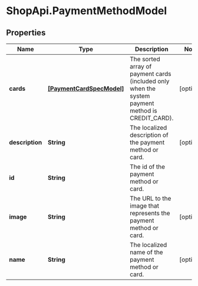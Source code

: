 # ShopApi.PaymentMethodModel

## Properties
Name | Type | Description | Notes
------------ | ------------- | ------------- | -------------
**cards** | [**[PaymentCardSpecModel]**](PaymentCardSpecModel.md) | The sorted array of payment cards (included only when the system payment method is CREDIT_CARD). | [optional] 
**description** | **String** | The localized description of the payment method or card. | [optional] 
**id** | **String** | The id of the payment method or card. | 
**image** | **String** | The URL to the image that represents the payment method or card. | [optional] 
**name** | **String** | The localized name of the payment method or card. | [optional] 


